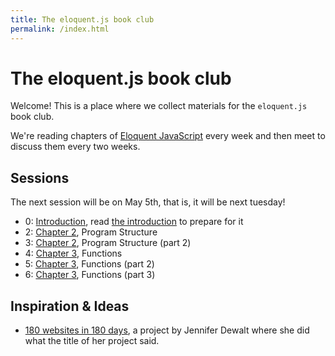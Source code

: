 ```yaml
---
title: The eloquent.js book club
permalink: /index.html
---
```


# The eloquent.js book club

Welcome!  This is a place where we collect materials for the `eloquent.js` book club.

We're reading chapters of [Eloquent JavaScript](http://eloquentjavascript.net) every week and then meet to discuss them every two weeks.

## Sessions

The next session will be on May 5th, that is, it will be next tuesday!

- 0: [Introduction](./00), read [the introduction](http://eloquentjavascript.net/00_intro.html) to prepare for it
- 2: [Chapter 2](./02), Program Structure
- 3: [Chapter 2](./03), Program Structure (part 2)
- 4: [Chapter 3](./04), Functions
- 5: [Chapter 3](./05), Functions (part 2)
- 6: [Chapter 3](./06), Functions (part 3)

## Inspiration & Ideas

- [180 websites in 180 days](http://jenniferdewalt.com/), a project by Jennifer Dewalt where she did what the title of her project said.
